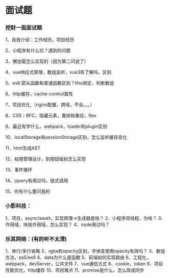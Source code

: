 # 面试题

### 挖财一面面试题

1、自我介绍：工作经历，项目经历

2、小程序有什么坑？遇到的问题

3、懒加载怎么实现的（因为第二问说了）

4、vue响应式原理，数组监听，vue3有了解吗，区别

5、es6:箭头函数和普通函数区别？this绑定，判断数组

6、http缓存，cache-control属性

7、项目优化,（nginx配置，跨域，不会。。。）

8、CSS：BFC，隐藏元素，重排和重绘，flex

9、最近有学什么，webpack，loader和plugin区别

10、localStorage和sessionStorage区别，怎么监听缓存变化

11、html生成AST

12、权限管理设计，到按钮级别怎么实现

13、事件循环

14、jquery有用过吗，链式调用

15、你有什么要问我的

### 小影科技：

1、项目，async/await，实现原理->生成器是啥？
2、小程序双线程，为啥？
3、作用域，块级作用域，怎么实现？
4、node用过吗？

### 乐其网络：(有的听不太清)

1、单行/多行省略
2、rgba和opacity区别，字体库使用opacity有效吗？
3、数组方法，es5/es6
4、data为什么是函数
5、前端如何实现路由
6、工程化，webpack，devServer，公共文件
7、vue通信方式
8、cookie，token
9、项目性能优化，http缓存
10、项目难点
11、promise是什么，怎么改成同步
